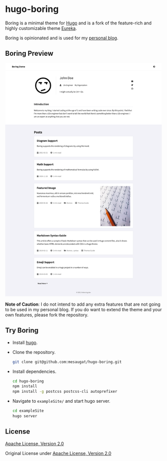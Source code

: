 # hugo-boring

Boring is a minimal theme for [Hugo](https://gohugo.io/) and is a fork of the feature-rich and highly customizable theme [Eureka](https://www.wangchucheng.com/en/docs/hugo-eureka/).

Boring is opinionated and is used for my [personal blog](https://theboring.dev).

## Boring Preview

![Hugo Boring Demo](./exampleSite/boring-demo.png)

**Note of Caution**: I do not intend to add any extra features that are not going to be used in my personal blog. If you do want to extend the theme and your own features, please fork the repository.

## Try Boring

- Install [hugo](https://gohugo.io/getting-started/installing/).

- Clone the repository.

    ```bash
    git clone git@github.com:mesaugat/hugo-boring.git
    ```

- Install dependencies.

    ```bash
    cd hugo-boring
    npm install
    npm install -g postcss postcss-cli autoprefixer
    ```

- Navigate to `exampleSite/` and start hugo server.

    ```bash
    cd exampleSite
    hugo server
    ```

## License

[Apache License, Version 2.0](LICENSE)

Original License under [Apache License, Version 2.0](https://github.com/wangchucheng/hugo-eureka/blob/master/LICENSE)
